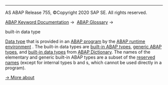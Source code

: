  

* * *

AS ABAP Release 755, ©Copyright 2020 SAP SE. All rights reserved.

[ABAP Keyword Documentation](javascript:call_link\('abenabap.htm'\)) →  [ABAP Glossary](javascript:call_link\('abenabap_glossary.htm'\)) → 

built-in data type

[Data type](javascript:call_link\('abendata_type_glosry.htm'\) "Glossary Entry") that is provided in an [ABAP program](javascript:call_link\('abenabap_program_glosry.htm'\) "Glossary Entry") by the [ABAP runtime environment](javascript:call_link\('abenabap_runtime_envir_glosry.htm'\) "Glossary Entry") . The built-in data types are [built-in ABAP types](javascript:call_link\('abenbuiltin_abap_type_glosry.htm'\) "Glossary Entry"), [generic ABAP types](javascript:call_link\('abengeneric_abap_type_glosry.htm'\) "Glossary Entry"), and [built-in data types](javascript:call_link\('abenddic_builtin_types.htm'\)) from [ABAP Dictionary](javascript:call_link\('abenabap_dictionary_glosry.htm'\) "Glossary Entry"). The names of the elementary and generic built-in ABAP types are a subset of the [reserved names](javascript:call_link\('abenabap_words.htm'\)) (except for internal types b and s, which cannot be used directly in a program).

[→ More about](javascript:call_link\('abenbuilt_in_types.htm'\))